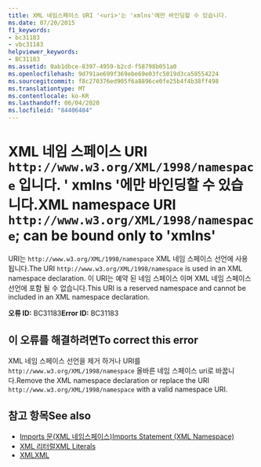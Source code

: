 ```yaml
---
title: XML 네임스페이스 URI '<uri>'는 'xmlns'에만 바인딩할 수 있습니다.
ms.date: 07/20/2015
f1_keywords:
- bc31183
- vbc31183
helpviewer_keywords:
- BC31183
ms.assetid: 0ab1dbce-8397-4959-b2cd-f58798b051a0
ms.openlocfilehash: 9d791ae699f369ebe69e03fc5019d3ca58554224
ms.sourcegitcommit: f8c270376ed905f6a8896ce0fe25b4f4b38ff498
ms.translationtype: MT
ms.contentlocale: ko-KR
ms.lasthandoff: 06/04/2020
ms.locfileid: "84406484"
---
```

# <a name="xml-namespace-uri-httpwwww3orgxml1998namespace-can-be-bound-only-to-xmlns"></a><span data-ttu-id="7392f-102">XML 네임 스페이스 URI `http://www.w3.org/XML/1998/namespace` 입니다. ' xmlns '에만 바인딩할 수 있습니다.</span><span class="sxs-lookup"><span data-stu-id="7392f-102">XML namespace URI `http://www.w3.org/XML/1998/namespace`; can be bound only to 'xmlns'</span></span>
<span data-ttu-id="7392f-103">URI는 `http://www.w3.org/XML/1998/namespace` XML 네임 스페이스 선언에 사용 됩니다.</span><span class="sxs-lookup"><span data-stu-id="7392f-103">The URI `http://www.w3.org/XML/1998/namespace` is used in an XML namespace declaration.</span></span> <span data-ttu-id="7392f-104">이 URI는 예약 된 네임 스페이스 이며 XML 네임 스페이스 선언에 포함 될 수 없습니다.</span><span class="sxs-lookup"><span data-stu-id="7392f-104">This URI is a reserved namespace and cannot be included in an XML namespace declaration.</span></span>  
  
 <span data-ttu-id="7392f-105">**오류 ID:** BC31183</span><span class="sxs-lookup"><span data-stu-id="7392f-105">**Error ID:** BC31183</span></span>  
  
## <a name="to-correct-this-error"></a><span data-ttu-id="7392f-106">이 오류를 해결하려면</span><span class="sxs-lookup"><span data-stu-id="7392f-106">To correct this error</span></span>  
  
<span data-ttu-id="7392f-107">XML 네임 스페이스 선언을 제거 하거나 URI를 `http://www.w3.org/XML/1998/namespace` 올바른 네임 스페이스 uri로 바꿉니다.</span><span class="sxs-lookup"><span data-stu-id="7392f-107">Remove the XML namespace declaration or replace the URI `http://www.w3.org/XML/1998/namespace` with a valid namespace URI.</span></span>  
  
## <a name="see-also"></a><span data-ttu-id="7392f-108">참고 항목</span><span class="sxs-lookup"><span data-stu-id="7392f-108">See also</span></span>

- [<span data-ttu-id="7392f-109">Imports 문(XML 네임스페이스)</span><span class="sxs-lookup"><span data-stu-id="7392f-109">Imports Statement (XML Namespace)</span></span>](../statements/imports-statement-xml-namespace.md)
- [<span data-ttu-id="7392f-110">XML 리터럴</span><span class="sxs-lookup"><span data-stu-id="7392f-110">XML Literals</span></span>](../xml-literals/index.md)
- [<span data-ttu-id="7392f-111">XML</span><span class="sxs-lookup"><span data-stu-id="7392f-111">XML</span></span>](../../programming-guide/language-features/xml/index.md)
